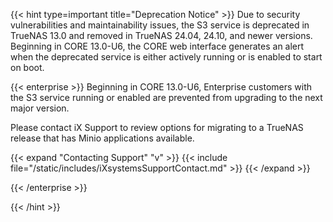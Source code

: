 &NewLine;

{{< hint type=important title="Deprecation Notice" >}}
Due to security vulnerabilities and maintainability issues, the S3 service is deprecated in TrueNAS 13.0 and removed in TrueNAS 24.04, 24.10, and newer versions.
Beginning in CORE 13.0-U6, the CORE web interface generates an alert when the deprecated service is either actively running or is enabled to start on boot.

{{< enterprise >}}
Beginning in CORE 13.0-U6, Enterprise customers with the S3 service running or enabled are prevented from upgrading to the next major version.

Please contact iX Support to review options for migrating to a TrueNAS release that has Minio applications available.

{{< expand "Contacting Support" "v" >}}
{{< include file="/static/includes/iXsystemsSupportContact.md" >}}
{{< /expand >}}

{{< /enterprise >}}

{{< /hint >}}
